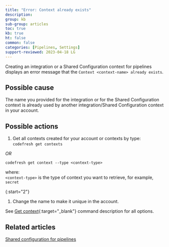 ```yaml
---
title: "Error: Context already exists"
description: 
group: kb
sub-group: articles
toc: true
kb: true
ht: false
common: false
categories: [Pipelines, Settings]
support-reviewed: 2023-04-18 LG
---
```


Creating an integration or a Shared Configuration context for pipelines displays an error message that the `Context <context-name> already exists`.

## Possible cause

The name you provided for the integration or for the Shared Configuration context is already used by another integration/Shared Configuration context in your account.

## Possible actions

1. Get all contexts created for your account or contexts by type:  
  `codefresh get contexts`  
   
_OR_ 

  `codefresh get context --type <context-type>`

   where:  
   `<context-type>` is the type of context you want to retrieve, for example, `secret`

{:start="2"}
1. Change the name to make it unique in the account. 

See [Get context](https://codefresh-io.github.io/cli/contexts/get-context/){:target="\_blank"} command description for all options.

## Related articles
[Shared configuration for pipelines]({{site.baseurl}}/docs/pipelines/configuration/shared-configuration/)  
